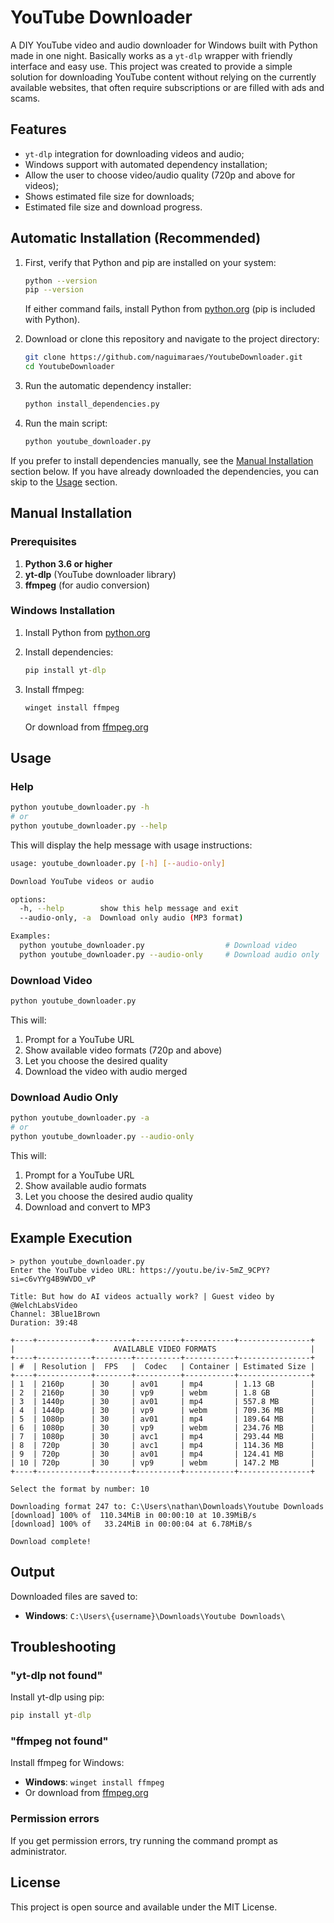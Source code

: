 # YouTube Downloader

A DIY YouTube video and audio downloader for Windows built with Python made in one night. Basically works as a `yt-dlp` wrapper with friendly interface and easy use. This project was created to provide a simple solution for downloading YouTube content without relying on the currently available websites, that often require subscriptions or are filled with ads and scams.

## Features

- `yt-dlp` integration for downloading videos and audio;
- Windows support with automated dependency installation;
- Allow the user to choose video/audio quality (720p and above for videos);
- Shows estimated file size for downloads;
- Estimated file size and download progress.

## Automatic Installation (Recommended)

1. First, verify that Python and pip are installed on your system:

   ```bash
   python --version
   pip --version
   ```

   If either command fails, install Python from [python.org](https://python.org) (pip is included with Python).

2. Download or clone this repository and navigate to the project directory:

   ```bash
   git clone https://github.com/naguimaraes/YoutubeDownloader.git
   cd YoutubeDownloader
   ```

3. Run the automatic dependency installer:

   ```bash
   python install_dependencies.py
   ```

4. Run the main script:

   ```bash
   python youtube_downloader.py
   ```

If you prefer to install dependencies manually, see the [Manual Installation](#manual-installation) section below. If you have already downloaded the dependencies, you can skip to the [Usage](#usage) section.

## Manual Installation

### Prerequisites

1. **Python 3.6 or higher**
2. **yt-dlp** (YouTube downloader library)
3. **ffmpeg** (for audio conversion)

### Windows Installation

1. Install Python from [python.org](https://python.org)
2. Install dependencies:

   ```cmd
   pip install yt-dlp
   ```
  
3. Install ffmpeg:

   ```cmd
   winget install ffmpeg
   ```

   Or download from [ffmpeg.org](https://ffmpeg.org/download.html)

## Usage

### Help

```bash
python youtube_downloader.py -h
# or
python youtube_downloader.py --help
```

This will display the help message with usage instructions:

```bash
usage: youtube_downloader.py [-h] [--audio-only]

Download YouTube videos or audio

options:
  -h, --help        show this help message and exit
  --audio-only, -a  Download only audio (MP3 format)

Examples:
  python youtube_downloader.py                  # Download video
  python youtube_downloader.py --audio-only     # Download audio only
```

### Download Video

```bash
python youtube_downloader.py
```

This will:

1. Prompt for a YouTube URL
2. Show available video formats (720p and above)
3. Let you choose the desired quality
4. Download the video with audio merged

### Download Audio Only

```bash
python youtube_downloader.py -a
# or
python youtube_downloader.py --audio-only
```

This will:

1. Prompt for a YouTube URL
2. Show available audio formats
3. Let you choose the desired audio quality
4. Download and convert to MP3

## Example Execution

```terminal
> python youtube_downloader.py
Enter the YouTube video URL: https://youtu.be/iv-5mZ_9CPY?si=c6vYYg4B9WVDO_vP        
                                                                          
Title: But how do AI videos actually work? | Guest video by @WelchLabsVideo
Channel: 3Blue1Brown
Duration: 39:48

+----+------------+--------+----------+-----------+----------------+
|                      AVAILABLE VIDEO FORMATS                     |
+----+------------+--------+----------+-----------+----------------+
| #  | Resolution |  FPS   |  Codec   | Container | Estimated Size |
+----+------------+--------+----------+-----------+----------------+
| 1  | 2160p      | 30     | av01     | mp4       | 1.13 GB        |
| 2  | 2160p      | 30     | vp9      | webm      | 1.8 GB         |
| 3  | 1440p      | 30     | av01     | mp4       | 557.8 MB       |
| 4  | 1440p      | 30     | vp9      | webm      | 709.36 MB      |
| 5  | 1080p      | 30     | av01     | mp4       | 189.64 MB      |
| 6  | 1080p      | 30     | vp9      | webm      | 234.76 MB      |
| 7  | 1080p      | 30     | avc1     | mp4       | 293.44 MB      |
| 8  | 720p       | 30     | avc1     | mp4       | 114.36 MB      |
| 9  | 720p       | 30     | av01     | mp4       | 124.41 MB      |
| 10 | 720p       | 30     | vp9      | webm      | 147.2 MB       |
+----+------------+--------+----------+-----------+----------------+

Select the format by number: 10

Downloading format 247 to: C:\Users\nathan\Downloads\Youtube Downloads
[download] 100% of  110.34MiB in 00:00:10 at 10.39MiB/s
[download] 100% of   33.24MiB in 00:00:04 at 6.78MiB/s

Download complete!
```

## Output

Downloaded files are saved to:

- **Windows**: `C:\Users\{username}\Downloads\Youtube Downloads\`

## Troubleshooting

### "yt-dlp not found"

Install yt-dlp using pip:

```cmd
pip install yt-dlp
```

### "ffmpeg not found"

Install ffmpeg for Windows:

- **Windows**: `winget install ffmpeg`
- Or download from [ffmpeg.org](https://ffmpeg.org/download.html)

### Permission errors

If you get permission errors, try running the command prompt as administrator.

## License

This project is open source and available under the MIT License.
